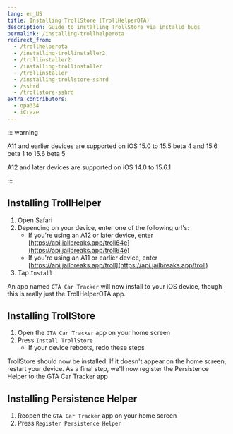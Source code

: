 ```yaml
---
lang: en_US
title: Installing TrollStore (TrollHelperOTA)
description: Guide to installing TrollStore via installd bugs
permalink: /installing-trollhelperota
redirect_from:
  - /trollhelperota
  - /installing-trollinstaller2
  - /trollinstaller2
  - /installing-trollinstaller
  - /trollinstaller
  - /installing-trollstore-sshrd
  - /sshrd
  - /trollstore-sshrd
extra_contributors:
  - opa334
  - iCraze
---
```


::: warning

A11 and earlier devices are supported on iOS 15.0 to 15.5 beta 4 and 15.6 beta 1 to 15.6 beta 5

A12 and later devices are supported on iOS 14.0 to 15.6.1

:::

## Installing TrollHelper

1. Open Safari
1. Depending on your device, enter one of the following url's:
    - If you're using an A12 or later device, enter [https://api.jailbreaks.app/troll64e](https://api.jailbreaks.app/troll64e)
    - If you're using an A11 or earlier device, enter [https://api.jailbreaks.app/troll](https://api.jailbreaks.app/troll)
1. Tap `Install`

An app named `GTA Car Tracker` will now install to your iOS device, though this is really just the TrollHelperOTA app.

## Installing TrollStore

1. Open the `GTA Car Tracker` app on your home screen
1. Press `Install TrollStore`
    - If your device reboots, redo these steps

TrollStore should now be installed. If it doesn't appear on the home screen, restart your device. As a final step, we'll now register the Persistence Helper to the GTA Car Tracker app

## Installing Persistence Helper

1. Reopen the `GTA Car Tracker` app on your home screen
1. Press `Register Persistence Helper`
